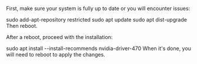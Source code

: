 First, make sure your system is fully up to date or you will encounter issues:

sudo add-apt-repository restricted
sudo apt update
sudo apt dist-upgrade
Then reboot.

After a reboot, proceed with the installation:

sudo apt install --install-recommends nvidia-driver-470
When it's done, you will need to reboot to apply the changes.
